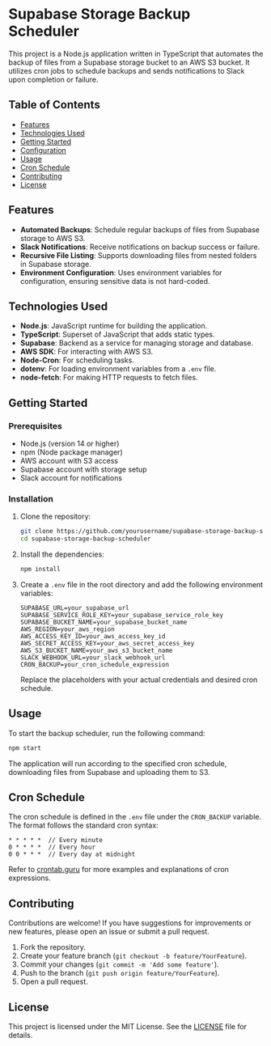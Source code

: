 # Supabase Storage Backup Scheduler

This project is a Node.js application written in TypeScript that automates the backup of files from a Supabase storage bucket to an AWS S3 bucket. It utilizes cron jobs to schedule backups and sends notifications to Slack upon completion or failure.

## Table of Contents

- [Features](#features)
- [Technologies Used](#technologies-used)
- [Getting Started](#getting-started)
- [Configuration](#configuration)
- [Usage](#usage)
- [Cron Schedule](#cron-schedule)
- [Contributing](#contributing)
- [License](#license)

## Features

- **Automated Backups**: Schedule regular backups of files from Supabase storage to AWS S3.
- **Slack Notifications**: Receive notifications on backup success or failure.
- **Recursive File Listing**: Supports downloading files from nested folders in Supabase storage.
- **Environment Configuration**: Uses environment variables for configuration, ensuring sensitive data is not hard-coded.

## Technologies Used

- **Node.js**: JavaScript runtime for building the application.
- **TypeScript**: Superset of JavaScript that adds static types.
- **Supabase**: Backend as a service for managing storage and database.
- **AWS SDK**: For interacting with AWS S3.
- **Node-Cron**: For scheduling tasks.
- **dotenv**: For loading environment variables from a `.env` file.
- **node-fetch**: For making HTTP requests to fetch files.

## Getting Started

### Prerequisites

- Node.js (version 14 or higher)
- npm (Node package manager)
- AWS account with S3 access
- Supabase account with storage setup
- Slack account for notifications

### Installation

1. Clone the repository:

   ```bash
   git clone https://github.com/yourusername/supabase-storage-backup-scheduler.git
   cd supabase-storage-backup-scheduler
   ```

2. Install the dependencies:

   ```bash
   npm install
   ```

3. Create a `.env` file in the root directory and add the following environment variables:

   ```plaintext
   SUPABASE_URL=your_supabase_url
   SUPABASE_SERVICE_ROLE_KEY=your_supabase_service_role_key
   SUPABASE_BUCKET_NAME=your_supabase_bucket_name
   AWS_REGION=your_aws_region
   AWS_ACCESS_KEY_ID=your_aws_access_key_id
   AWS_SECRET_ACCESS_KEY=your_aws_secret_access_key
   AWS_S3_BUCKET_NAME=your_aws_s3_bucket_name
   SLACK_WEBHOOK_URL=your_slack_webhook_url
   CRON_BACKUP=your_cron_schedule_expression
   ```

   Replace the placeholders with your actual credentials and desired cron schedule.

## Usage

To start the backup scheduler, run the following command:

```bash
npm start
```

The application will run according to the specified cron schedule, downloading files from Supabase and uploading them to S3.

## Cron Schedule

The cron schedule is defined in the `.env` file under the `CRON_BACKUP` variable. The format follows the standard cron syntax:

```
* * * * *  // Every minute
0 * * * *  // Every hour
0 0 * * *  // Every day at midnight
```

Refer to [crontab.guru](https://crontab.guru/) for more examples and explanations of cron expressions.

## Contributing

Contributions are welcome! If you have suggestions for improvements or new features, please open an issue or submit a pull request.

1. Fork the repository.
2. Create your feature branch (`git checkout -b feature/YourFeature`).
3. Commit your changes (`git commit -m 'Add some feature'`).
4. Push to the branch (`git push origin feature/YourFeature`).
5. Open a pull request.

## License

This project is licensed under the MIT License. See the [LICENSE](LICENSE) file for details.
